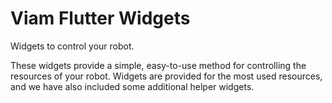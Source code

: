 # Viam Flutter Widgets

Widgets to control your robot.

These widgets provide a simple, easy-to-use method for controlling the resources of your robot. Widgets are provided for the most used resources, and we have also included some additional helper widgets.
